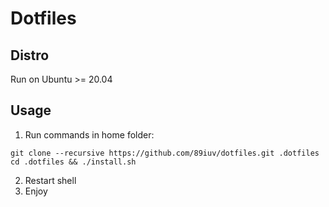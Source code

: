 # Dotfiles

## Distro
Run on Ubuntu >= 20.04

## Usage
1. Run commands in home folder:
```
git clone --recursive https://github.com/89iuv/dotfiles.git .dotfiles
cd .dotfiles && ./install.sh
```
2. Restart shell
3. Enjoy
